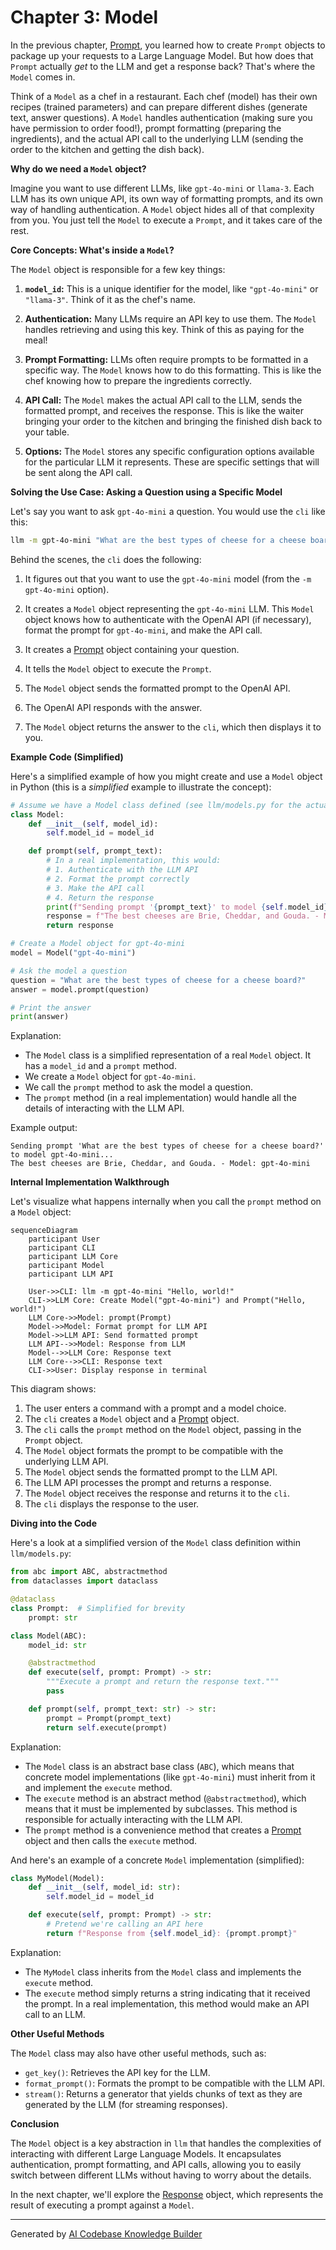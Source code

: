 # Chapter 3: Model

In the previous chapter, [Prompt](02_prompt.md), you learned how to create `Prompt` objects to package up your requests to a Large Language Model. But how does that `Prompt` actually *get* to the LLM and get a response back? That's where the `Model` comes in.

Think of a `Model` as a chef in a restaurant. Each chef (model) has their own recipes (trained parameters) and can prepare different dishes (generate text, answer questions). A `Model` handles authentication (making sure you have permission to order food!), prompt formatting (preparing the ingredients), and the actual API call to the underlying LLM (sending the order to the kitchen and getting the dish back).

**Why do we need a `Model` object?**

Imagine you want to use different LLMs, like `gpt-4o-mini` or `llama-3`. Each LLM has its own unique API, its own way of formatting prompts, and its own way of handling authentication.  A `Model` object hides all of that complexity from you. You just tell the `Model` to execute a `Prompt`, and it takes care of the rest.

**Core Concepts: What's inside a `Model`?**

The `Model` object is responsible for a few key things:

1.  **`model_id`:**  This is a unique identifier for the model, like `"gpt-4o-mini"` or `"llama-3"`. Think of it as the chef's name.

2.  **Authentication:** Many LLMs require an API key to use them. The `Model` handles retrieving and using this key.  Think of this as paying for the meal!

3.  **Prompt Formatting:** LLMs often require prompts to be formatted in a specific way.  The `Model` knows how to do this formatting. This is like the chef knowing how to prepare the ingredients correctly.

4.  **API Call:** The `Model` makes the actual API call to the LLM, sends the formatted prompt, and receives the response. This is like the waiter bringing your order to the kitchen and bringing the finished dish back to your table.

5.  **Options:** The `Model` stores any specific configuration options available for the particular LLM it represents. These are specific settings that will be sent along the API call.

**Solving the Use Case: Asking a Question using a Specific Model**

Let's say you want to ask `gpt-4o-mini` a question. You would use the `cli` like this:

```bash
llm -m gpt-4o-mini "What are the best types of cheese for a cheese board?"
```

Behind the scenes, the `cli` does the following:

1.  It figures out that you want to use the `gpt-4o-mini` model (from the `-m gpt-4o-mini` option).

2.  It creates a `Model` object representing the `gpt-4o-mini` LLM. This `Model` object knows how to authenticate with the OpenAI API (if necessary), format the prompt for `gpt-4o-mini`, and make the API call.

3.  It creates a [Prompt](02_prompt.md) object containing your question.

4.  It tells the `Model` object to execute the `Prompt`.

5.  The `Model` object sends the formatted prompt to the OpenAI API.

6.  The OpenAI API responds with the answer.

7.  The `Model` object returns the answer to the `cli`, which then displays it to you.

**Example Code (Simplified)**

Here's a simplified example of how you might create and use a `Model` object in Python (this is a *simplified* example to illustrate the concept):

```python
# Assume we have a Model class defined (see llm/models.py for the actual class)
class Model:
    def __init__(self, model_id):
        self.model_id = model_id

    def prompt(self, prompt_text):
        # In a real implementation, this would:
        # 1. Authenticate with the LLM API
        # 2. Format the prompt correctly
        # 3. Make the API call
        # 4. Return the response
        print(f"Sending prompt '{prompt_text}' to model {self.model_id}...")
        response = f"The best cheeses are Brie, Cheddar, and Gouda. - Model: {self.model_id}" # dummy
        return response

# Create a Model object for gpt-4o-mini
model = Model("gpt-4o-mini")

# Ask the model a question
question = "What are the best types of cheese for a cheese board?"
answer = model.prompt(question)

# Print the answer
print(answer)
```

Explanation:

*   The `Model` class is a simplified representation of a real `Model` object.  It has a `model_id` and a `prompt` method.
*   We create a `Model` object for `gpt-4o-mini`.
*   We call the `prompt` method to ask the model a question.
*   The `prompt` method (in a real implementation) would handle all the details of interacting with the LLM API.

Example output:

```
Sending prompt 'What are the best types of cheese for a cheese board?' to model gpt-4o-mini...
The best cheeses are Brie, Cheddar, and Gouda. - Model: gpt-4o-mini
```

**Internal Implementation Walkthrough**

Let's visualize what happens internally when you call the `prompt` method on a `Model` object:

```mermaid
sequenceDiagram
    participant User
    participant CLI
    participant LLM Core
    participant Model
    participant LLM API

    User->>CLI: llm -m gpt-4o-mini "Hello, world!"
    CLI->>LLM Core: Create Model("gpt-4o-mini") and Prompt("Hello, world!")
    LLM Core->>Model: prompt(Prompt)
    Model->>Model: Format prompt for LLM API
    Model->>LLM API: Send formatted prompt
    LLM API-->>Model: Response from LLM
    Model-->>LLM Core: Response text
    LLM Core-->>CLI: Response text
    CLI->>User: Display response in terminal
```

This diagram shows:

1.  The user enters a command with a prompt and a model choice.
2.  The `cli` creates a `Model` object and a [Prompt](02_prompt.md) object.
3.  The `cli` calls the `prompt` method on the `Model` object, passing in the `Prompt` object.
4.  The `Model` object formats the prompt to be compatible with the underlying LLM API.
5.  The `Model` object sends the formatted prompt to the LLM API.
6.  The LLM API processes the prompt and returns a response.
7.  The `Model` object receives the response and returns it to the `cli`.
8.  The `cli` displays the response to the user.

**Diving into the Code**

Here's a look at a simplified version of the `Model` class definition within `llm/models.py`:

```python
from abc import ABC, abstractmethod
from dataclasses import dataclass

@dataclass
class Prompt:  # Simplified for brevity
    prompt: str

class Model(ABC):
    model_id: str

    @abstractmethod
    def execute(self, prompt: Prompt) -> str:
        """Execute a prompt and return the response text."""
        pass

    def prompt(self, prompt_text: str) -> str:
        prompt = Prompt(prompt_text)
        return self.execute(prompt)
```

Explanation:

*   The `Model` class is an abstract base class (`ABC`), which means that concrete model implementations (like `gpt-4o-mini`) must inherit from it and implement the `execute` method.
*   The `execute` method is an abstract method (`@abstractmethod`), which means that it must be implemented by subclasses.  This method is responsible for actually interacting with the LLM API.
*   The `prompt` method is a convenience method that creates a [Prompt](02_prompt.md) object and then calls the `execute` method.

And here's an example of a concrete `Model` implementation (simplified):

```python
class MyModel(Model):
    def __init__(self, model_id: str):
        self.model_id = model_id

    def execute(self, prompt: Prompt) -> str:
        # Pretend we're calling an API here
        return f"Response from {self.model_id}: {prompt.prompt}"
```

Explanation:

*   The `MyModel` class inherits from the `Model` class and implements the `execute` method.
*   The `execute` method simply returns a string indicating that it received the prompt. In a real implementation, this method would make an API call to an LLM.

**Other Useful Methods**

The `Model` class may also have other useful methods, such as:

*   `get_key()`: Retrieves the API key for the LLM.
*   `format_prompt()`: Formats the prompt to be compatible with the LLM API.
*   `stream()`: Returns a generator that yields chunks of text as they are generated by the LLM (for streaming responses).

**Conclusion**

The `Model` object is a key abstraction in `llm` that handles the complexities of interacting with different Large Language Models. It encapsulates authentication, prompt formatting, and API calls, allowing you to easily switch between different LLMs without having to worry about the details.

In the next chapter, we'll explore the [Response](04_response.md) object, which represents the result of executing a prompt against a `Model`.


---

Generated by [AI Codebase Knowledge Builder](https://github.com/The-Pocket/Tutorial-Codebase-Knowledge)